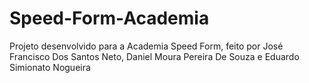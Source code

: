 # Speed-Form-Academia
Projeto desenvolvido para a Academia Speed Form, feito por José Francisco Dos Santos Neto, Daniel Moura Pereira De Souza e Eduardo Simionato Nogueira 
